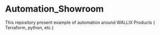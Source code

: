 # Automation_Showroom

This repository present example of automation  around WALLIX Products ( Terraform, python, etc.)

<!-- ALL-CONTRIBUTORS-LIST:START - Do not remove or modify this section -->
<!-- prettier-ignore-start -->
<!-- markdownlint-disable -->

<!-- markdownlint-restore -->
<!-- prettier-ignore-end -->

<!-- ALL-CONTRIBUTORS-LIST:END -->